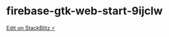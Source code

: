 # firebase-gtk-web-start-9ijclw

[Edit on StackBlitz ⚡️](https://stackblitz.com/edit/firebase-gtk-web-start-9ijclw)